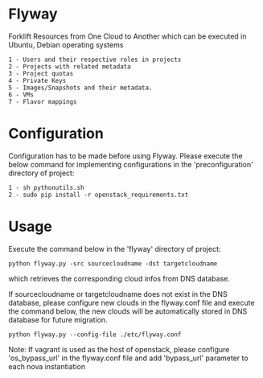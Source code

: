 Flyway
======

Forklift Resources from One Cloud to Another which can be executed in Ubuntu, Debian operating systems

    1 - Users and their respective roles in projects
    2 - Projects with related metadata
    3 - Project quotas
    4 - Private Keys
    5 - Images/Snapshots and their metadata.
    6 - VMs
    7 - Flavor mappings
    
Configuration
=============

Configuration has to be made before using Flyway. Please execute the below command for implementing configurations in the 'preconfiguration' directory of project:
    
    1 - sh pythonutils.sh
    2 - sudo pip install -r openstack_requirements.txt


Usage
=====

Execute the command below in the 'flyway' directory of project:
    
    python flyway.py -src sourcecloudname -dst targetcloudname

which retrieves the corresponding cloud infos from DNS database.
    
If sourcecloudname or targetcloudname does not exist in the DNS database, please configure new clouds in the flyway.conf file and execute the command below, the new clouds will be automatically stored in DNS database for future migration.
    
    python flyway.py --config-file ./etc/flyway.conf

Note: 
    If vagrant is used as the host of openstack, please configure 'os_bypass_url' in the flyway.conf file and add 'bypass_url' parameter to each nova instantiation
